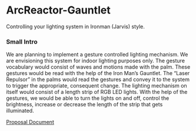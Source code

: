 # ArcReactor-Gauntlet
Controlling your lighting system in Ironman (Jarvis) style.

### Small Intro
We are planning to implement a gesture controlled lighting
mechanism. We are envisioning this system for indoor lighting purposes
only. The gesture vocabulary would consist of waves and motions made
with the palm. These gestures would be read with the help of the Iron
Man’s Gauntlet. The “Laser Repulsor” in the palms would read the
gestures and convey it to the system to trigger the appropriate,
consequent change. The lighting mechanism on itself would consist of a
length strip of RGB LED lights. With the help of the gestures, we would
be able to turn the lights on and off, control the brightness, increase
or decrease the length of the strip that gets illuminated.

[Proposal Document](https://github.com/nathan5x/ArcReactor-Gauntlet/blob/master/Docs/ArcReactor_Proposal.pdf)
